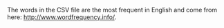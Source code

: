 The words in the CSV file are the most frequent in English and come from here: http://www.wordfrequency.info/.